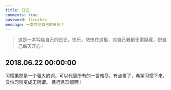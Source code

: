 ```yaml
---
title: 日记
comments: true
password: liruihao
message: 一本写给自己的日记！
---
```

> 这是一本写给自己的日记，快乐，悲伤在这里，对自己我都无需隐藏，祝自己每天开心！

## 2018.06.22 00:00:00

习惯果然是一个强大的词，可以代替所有的一言难尽。有点累了，希望习惯下来，又怕习惯变成无所谓。
且行且珍惜啊！

